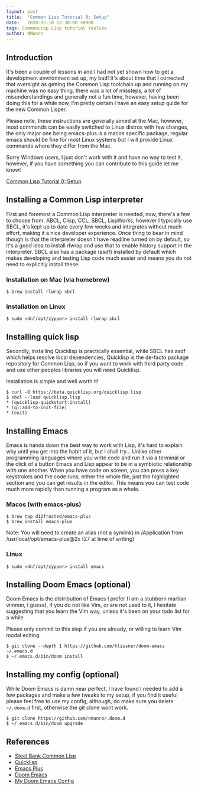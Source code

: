 ```yaml
---
layout: post
title:  "Common Lisp Tutorial 0: Setup"
date:   2020-05-10 12:30:00 +0000
tags: CommonLisp Lisp tutorial YouTube
author: NMunro
---
```


## Introduction

It's been a couple of lessons in and I had not yet shown how to get a development environment set up, my bad! It's about time that I corrected that oversight as getting the Common Lisp toolchain up and running on my machine was no easy thing, there was a lot of missteps, a lot of misunderstandings and generally not a fun time, however, having been doing this for a while now, I'm pretty certain I have an easy setup guide for the new Common Lisper.

Please note, these instructions are generally aimed at the Mac, however, most commands can be easily switched to Linux distros with few changes, the only major one being emacs-plus is a macos specific package, regular emacs should be fine for most Linux systems but I will provide Linux commands where they differ from the Mac.

Sorry Windows users, I just don't work with it and have no way to test it, however, if you have something you can contribute to this guide let me know!

[Common Lisp Tutorial 0: Setup](https://www.youtube.com/watch?v=xyXDE5gP2QI)

## Installing a Common Lisp interpreter

First and foremost a Common Lisp interpreter is needed, now, there's a few to choose from: ABCL, Clisp, CCL, SBCL, LispWorks, however I typically use SBCL, it's kept up to date every few weeks and integrates without much effort, making it a nice developer experience. Once thing to bear in mind though is that the interpreter doesn't have readline turned on by default, so it's a good idea to install rlwrap and use that to enable history support in the interpreter. SBCL also has a package (asdf) installed by default which makes developing and testing Lisp code much easier and means you do not need to explicitly install these.

### Installation on Mac (via homebrew)

    $ brew install rlwrap sbcl
    
### Installation on Linux

    $ sudo <dnf/apt/zypper> install rlwrap sbcl

## Installing quick lisp

Secondly, installing Quicklisp is practically essential, while SBCL has asdf which helps resolve local dependencies, Quicklisp is the de-facto package repository for Common Lisp, so if you want to work with third party code and use other peoples libraries you will need Quicklisp.

Installation is simple and well worth it!

    $ curl -O https://beta.quicklisp.org/quicklisp.lisp
    $ sbcl --load quicklisp.lisp
    * (quicklisp-quickstart:install)
    * (ql:add-to-init-file)
    * (exit)

## Installing Emacs

Emacs is hands down the best way to work with Lisp, it's hard to explain why until you get into the habit of it, but I shall try... Unlike other programming languages where you write code and run it via a terminal or the click of a button Emacs and Lisp appear to be in a symbiotic relationship with one another. When you have code on screen, you can press a key keystrokes and the code runs, either the whole file, just the highlighted section and you can get results in the editor. This means you can test code much more rapidly than running a program as a whole.

### Macos (with emacs-plus)

    $ brew tap d12frosted/emacs-plus
    $ brew install emacs-plus
    
Note: You will need to create an alias (not a symlink) in /Application from /usr/local/opt/emacs-plus@2x (27 at time of writing)
    
### Linux

    $ sudo <dnf/apt/zypper> install emacs

## Installing Doom Emacs (optional)

Doom Emacs is the distribution of Emacs I prefer (I am a stubborn martian vimmer, I guess), if you do not like Vim, or are not used to it, I hesitate suggesting that you learn the Vim way, unless it's been on your todo list for a while.

Please only commit to this step if you are already, or willing to learn Vim modal editing.

    $ git clone --depth 1 https://github.com/hlissner/doom-emacs ~/.emacs.d
    $ ~/.emacs.d/bin/doom install

## Installing my config (optional)

While Doom Emacs is damn near perfect, I have found I needed to add a few packages and make a few tweaks to my setup, if you find it useful please feel free to use my config, although, do make sure you delete `~/.doom.d` first, otherwise the git clone wont work.

    $ git clone https://github.com/nmunro/.doom.d
    $ ~/.emacs.d/bin/doom upgrade

## References

- [Steel Bank Common Lisp](http://www.sbcl.org/)
- [Quicklisp](https://www.quicklisp.org/beta/)
- [Emacs Plus](https://github.com/d12frosted/homebrew-emacs-plus)
- [Doom Emacs](https://github.com/hlissner/doom-emacs)
- [My Doom Emacs Config](https://github.com/nmunro/.doom.d)

